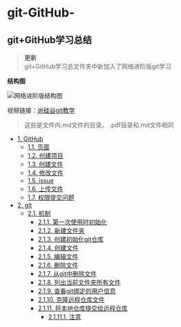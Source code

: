 # git-GitHub-
## git+GitHub学习总结

>**更新**  
git+GitHub学习总文件夹中新加入了网络进阶版git学习

**结构图**

![网络进阶版结构图](git+GitHub学习总结/git+GitHub（结构图）.bmp "结构图")

视频链接：[尚硅谷git教学](https://www.bilibili.com/video/av24441039?p=62)


>这些是文件内.md文件的目录。 .pdf目录和.md文件相同
<!-- TOC -->

- [1. GitHub](#1-github)
    - [1.1. 页面](#11-页面)
    - [1.2. 创建项目](#12-创建项目)
    - [1.3. 创建文件](#13-创建文件)
    - [1.4. 修改文件](#14-修改文件)
    - [1.5. issue](#15-issue)
    - [1.6. 上传文件](#16-上传文件)
    - [1.7. 权限提交问题](#17-权限提交问题)
- [2. git](#2-git)
    - [2.1. 机制](#21-机制)
        - [2.1.1. 第一次使用时初始化](#211-第一次使用时初始化)
        - [2.1.2. 新建文件夹](#212-新建文件夹)
        - [2.1.3. 创建初始化git仓库](#213-创建初始化git仓库)
        - [2.1.4. 创建文件](#214-创建文件)
        - [2.1.5. 编辑文件](#215-编辑文件)
        - [2.1.6. 删除文件](#216-删除文件)
        - [2.1.7. 从git中删除文件](#217-从git中删除文件)
        - [2.1.8. 列出当前文件夹所有文件](#218-列出当前文件夹所有文件)
        - [2.1.9. 查看git绑定的用户信息](#219-查看git绑定的用户信息)
        - [2.1.10. 克隆远程仓库文件](#2110-克隆远程仓库文件)
        - [2.1.11. 将本地仓库提交给远程仓库](#2111-将本地仓库提交给远程仓库)
            - [2.1.11.1. 注意](#21111-注意)

<!-- /TOC -->
